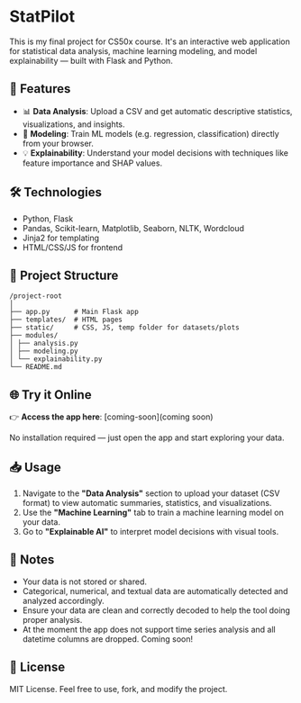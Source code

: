 # StatPilot

This is my final project for CS50x course. It's an interactive web application for statistical data analysis, machine learning modeling, and model explainability — built with Flask and Python.

## 🚀 Features

- 📊 **Data Analysis**: Upload a CSV and get automatic descriptive statistics, visualizations, and insights.
- 🧠 **Modeling**: Train ML models (e.g. regression, classification) directly from your browser.
- 💡 **Explainability**: Understand your model decisions with techniques like feature importance and SHAP values.

## 🛠 Technologies

- Python, Flask
- Pandas, Scikit-learn, Matplotlib, Seaborn, NLTK, Wordcloud
- Jinja2 for templating
- HTML/CSS/JS for frontend

## 📂 Project Structure

```
/project-root
│
├── app.py      # Main Flask app
├── templates/  # HTML pages
├── static/     # CSS, JS, temp folder for datasets/plots
├── modules/ 
│ ├── analysis.py
│ ├── modeling.py
│ └── explainability.py
└── README.md
```

## 🌐 Try it Online

👉 **Access the app here**: [coming-soon](coming soon)

No installation required — just open the app and start exploring your data.

## 📥 Usage

1. Navigate to the **"Data Analysis"** section to upload your dataset (CSV format) to view automatic summaries, statistics, and visualizations.
2. Use the **"Machine Learning"** tab to train a machine learning model on your data.
3. Go to **"Explainable AI"** to interpret model decisions with visual tools.

## 📌 Notes

- Your data is not stored or shared.
- Categorical, numerical, and textual data are automatically detected and analyzed accordingly.
- Ensure your data are clean and correctly decoded to help the tool doing proper analysis.
- At the moment the app does not support time series analysis and all datetime columns are dropped. Coming soon!

## 📖 License

MIT License. Feel free to use, fork, and modify the project.